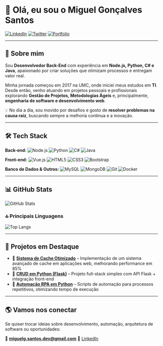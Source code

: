 # 👋 Olá, eu sou o Miguel Gonçalves Santos

[![LinkedIn](https://img.shields.io/badge/LinkedIn-000?style=for-the-badge\&logo=linkedin\&logoColor=0E76A8)](https://www.linkedin.com/in/miguel-goncalves-santos/)
[![Twitter](https://img.shields.io/badge/Twitter-000?style=for-the-badge\&logo=twitter)](https://twitter.com/MiguelsonDev)
[![Portfolio](https://img.shields.io/badge/Portfólio-000?style=for-the-badge\&logo=vercel\&logoColor=white)](https://github.com/Omiguelzera)

---

## 🚀 Sobre mim

Sou **Desenvolvedor Back-End** com experiência em **Node.js, Python, C# e Java**, apaixonado por criar soluções que otimizam processos e entregam valor real.

Minha jornada começou em 2017 na UMC, onde iniciei meus estudos em **TI**. Desde então, venho atuando em projetos pessoais e profissionais explorando **Gestão de Projetos, Metodologias Ágeis** e, principalmente, **engenharia de software e desenvolvimento web**.

💡 No dia a dia, sou movido por desafios e gosto de **resolver problemas na causa raiz**, buscando sempre a melhoria contínua e a inovação.

---

## 🛠️ Tech Stack

**Back-end:**
![Node.js](https://img.shields.io/badge/Node.js-000?style=for-the-badge\&logo=node.js)
![Python](https://img.shields.io/badge/Python-000?style=for-the-badge\&logo=python)
![C#](https://img.shields.io/badge/C%23-000?style=for-the-badge\&logo=c-sharp\&logoColor=823085)
![Java](https://img.shields.io/badge/Java-000?style=for-the-badge\&logo=java)

**Front-end:**
![Vue.js](https://img.shields.io/badge/Vue.js-000?style=for-the-badge\&logo=vue.js\&logoColor=42b883)
![HTML5](https://img.shields.io/badge/HTML5-000?style=for-the-badge\&logo=html5)
![CSS3](https://img.shields.io/badge/CSS3-000?style=for-the-badge\&logo=css3\&logoColor=264CE4)
![Bootstrap](https://img.shields.io/badge/Bootstrap-000?style=for-the-badge\&logo=bootstrap)

**Banco de Dados & Outros:**
![MySQL](https://img.shields.io/badge/MySQL-000?style=for-the-badge\&logo=mysql)
![MongoDB](https://img.shields.io/badge/MongoDB-000?style=for-the-badge\&logo=mongodb)
![Git](https://img.shields.io/badge/Git-000?style=for-the-badge\&logo=git)
![Docker](https://img.shields.io/badge/Docker-000?style=for-the-badge\&logo=docker)

---

## 📊 GitHub Stats

![GitHub Stats](https://github-readme-stats.vercel.app/api?username=Omiguelzera\&theme=transparent\&bg_color=000\&border_color=30A3DC\&show_icons=true\&icon_color=30A3DC\&title_color=E94D5F\&text_color=FFF)

### 🔝 Principais Linguagens

![Top Langs](https://github-readme-stats.vercel.app/api/top-langs/?username=Omiguelzera\&layout=donut\&theme=transparent\&bg_color=000\&border_color=30A3DC\&title_color=E94D5F\&text_color=FFF)

---

## 📌 Projetos em Destaque

* 🔹 [**Sistema de Cache Otimizado**](#) – Implementação de um sistema avançado de cache em aplicações web, melhorando performance em 85%
* 🔹 [**CRUD em Python (Flask)**](#) – Projeto full-stack simples com API Flask + integração front-end
* 🔹 [**Automação RPA em Python**](#) – Scripts de automação para processos repetitivos, otimizando tempo de execução

---

## 🌎 Vamos nos conectar

Se quiser trocar ideias sobre desenvolvimento, automação, arquitetura de software ou oportunidades:

📩 **[miguelg.santos.dev@gmail.com](mailto:miguelg.santos.dev@gmail.com)**
🔗 [LinkedIn](https://www.linkedin.com/in/miguel-goncalves-santos/)
